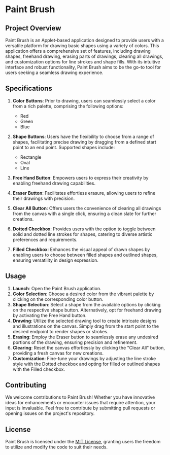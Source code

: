 # Paint Brush

## Project Overview

Paint Brush is an Applet-based application designed to provide users with a versatile platform for drawing basic shapes using a variety of colors. This application offers a comprehensive set of features, including drawing shapes, freehand drawing, erasing parts of drawings, clearing all drawings, and customization options for line strokes and shape fills. With its intuitive interface and robust functionality, Paint Brush aims to be the go-to tool for users seeking a seamless drawing experience.

## Specifications

1. **Color Buttons**: Prior to drawing, users can seamlessly select a color from a rich palette, comprising the following options:
   - Red
   - Green
   - Blue
   
2. **Shape Buttons**: Users have the flexibility to choose from a range of shapes, facilitating precise drawing by dragging from a defined start point to an end point. Supported shapes include:
   - Rectangle
   - Oval
   - Line
   
3. **Free Hand Button**: Empowers users to express their creativity by enabling freehand drawing capabilities.

4. **Eraser Button**: Facilitates effortless erasure, allowing users to refine their drawings with precision.

5. **Clear All Button**: Offers users the convenience of clearing all drawings from the canvas with a single click, ensuring a clean slate for further creations.

6. **Dotted Checkbox**: Provides users with the option to toggle between solid and dotted line strokes for shapes, catering to diverse artistic preferences and requirements.

7. **Filled Checkbox**: Enhances the visual appeal of drawn shapes by enabling users to choose between filled shapes and outlined shapes, ensuring versatility in design expression.

## Usage

1. **Launch**: Open the Paint Brush application.
2. **Color Selection**: Choose a desired color from the vibrant palette by clicking on the corresponding color button.
3. **Shape Selection**: Select a shape from the available options by clicking on the respective shape button. Alternatively, opt for freehand drawing by activating the Free Hand button.
4. **Drawing**: Utilize the selected drawing tool to create intricate designs and illustrations on the canvas. Simply drag from the start point to the desired endpoint to render shapes or strokes.
5. **Erasing**: Employ the Eraser button to seamlessly erase any undesired portions of the drawing, ensuring precision and refinement.
6. **Clearing**: Reset the canvas effortlessly by clicking the "Clear All" button, providing a fresh canvas for new creations.
7. **Customization**: Fine-tune your drawings by adjusting the line stroke style with the Dotted checkbox and opting for filled or outlined shapes with the Filled checkbox.

## Contributing

We welcome contributions to Paint Brush! Whether you have innovative ideas for enhancements or encounter issues that require attention, your input is invaluable. Feel free to contribute by submitting pull requests or opening issues on the project's repository.

## License

Paint Brush is licensed under the [MIT License](LICENSE), granting users the freedom to utilize and modify the code to suit their needs.
